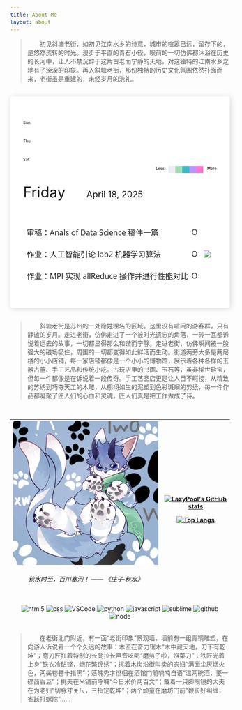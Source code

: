 ```yaml
---
title: About Me
layout: about
---
```


> &emsp;&emsp;初见斜塘老街，如初见江南水乡的诗意，城市的喧嚣已远，留存下的，是悠然流转的时光。漫步于平直的青石小径，眼前的一切仿佛都沐浴在历史的长河中，让人不禁沉醉于这片古老而宁静的天地，对这独特的江南水乡之地有了深深的印象。再入斜塘老街，那份独特的历史文化氛围依然扑面而来，老街虽是重建的，未经岁月的洗礼。

<br style="margin-bottom:20px;">

<style>
.heatmap-weekday-container { display:flex; gap:10px; width:100%;}
.monthlabels { position: relative; height: 20px; margin-bottom: 5px; margin-left: 0px; font-size: 12px; }
.weekday-labels { display:grid; grid-template-rows:repeat(7, 1fr); gap:3px; font-size:9px; color:#000; padding-top:25px; }
.heatmap { display: grid; grid-auto-flow: column; grid-template-rows: repeat(7, 1fr); gap: 3px; }
.day { width: 16px; height: 16px; position: relative; }
.day.show:hover::after { 
    content: attr(data-count) " contributions on " attr(data-date); position: absolute;
    top: -30px; left: 50%; transform: translateX(-50%); background: #000; color: #fff;
    padding: 4px 8px; border-radius: 3px; font-size: 10px; white-space: nowrap; z-index: 1; }
.color-0 { background-color: #ebedf0; }
.color-1 { background-color: #a1dab4; }
.color-2 { background-color: #41b6c4; }
.color-3 { background-color: #bd93f9; }
.color-4 { background-color: #ff79c9; }
.todo-list-li { padding: 10px 0 15px; margin: 0; text-align: left; width: 100%; font-size: 1.1rem; width: 100%; display: block; }
.todo-list-li.done { color: #ccc; text-decoration: line-through; }
.todo-list-li span::before { float: right; font-size: 1.1rem; content: "O"; }
.todo-list-li.done span::before { content: "✔"; }
</style>

<div style="padding: 30px; background: #fff; border-radius: 5px; box-shadow: 2px 2px 14px rgba(0,0,0,0.15);">
    <div class="heatmap-weekday-container">
        <div class="weekday-labels" style="max-width:5%">
            <div style="grid-row:1;">Sun</div>
            <div style="grid-row:4;">Thu</div>
            <div style="grid-row:7;">Sat</div>
        </div>
        <div id="heatmap-container" style="width:95%">
            <div class="monthlabels" id="monthlabels"></div>
	        <div class="heatmap" id="heatmap"></div>
        </div>
    </div>
	<div style="display:flex; margin-top:10px; float:right;">
      <div style="font-size:9px; color: #000;">Less&emsp;</div>
      <div class="day color-0"></div>
      <div class="day color-1"></div>
      <div class="day color-2"></div>
      <div class="day color-3"></div>
      <div class="day color-4"></div>
      <div style="font-size:9px; color: #000;">&emsp;More</div>
	</div>
    <p style="font-size:25pt; margin-top:1.5em;">
        Friday
    &emsp;<span style="font-size:15pt;">
        April 18, 2025
    </span></p>
    <div class="todolist-container" style="display:flex; justify-content:space-between;">
        <div style="font-size: 12pt; font-family: 'Open Sans', Helvatica, Sans Serif; max-width:400px; width:100%">
            <ul style="padding-left:.5em;">
                <li class="todo-list-li">审稿：Anals of Data Science 稿件一篇<span></span></li>
                <li class="todo-list-li">作业：人工智能引论 lab2 机器学习算法<span></span></li>
                <li class="todo-list-li">作业：MPI 实现 allReduce 操作并进行性能对比<span></span></li>
            </ul>
        </div>
        <div style="margin:auto auto; max-width:40%;">
            <img src="https://cdn.pixabay.com/photo/2020/11/15/18/51/cat-5746875_1280.png" style="max-height:250px;">
        </div>
    </div>
</div>

<script>
const MONTHS = ['Jan', 'Feb', 'Mar', 'Apr', 'May', 'Jun', 'Jul', 'Aug', 'Sept', 'Oct', 'Nov', 'Dec'];
fetch("https://github-contributions-api.jogruber.de/v4/lazypool?y=last")
    .then(rsp => rsp.json())
    .then(data => {
        var width= document.getElementById('heatmap-container').clientWidth;
        var ignore = Math.floor(data.contributions.length / 7 - width / 19) * 7;
        data.contributions.forEach((day, idx) => {
            if (idx < ignore) return;
            var div = document.createElement('div')
            div.className = `day color-${day.level} show`;
            div.setAttribute('data-count', day.count);
            div.setAttribute('data-date', day.date);
            document.getElementById('heatmap').appendChild(div);
            var datetime = new Date(day.date)
            if (datetime.getDate() !== 1) return;
            var div = document.createElement('div')
            div.style.position = 'absolute';
            div.style.left = `${Math.floor((idx - ignore) / 7) * 19}px`;
            div.textContent = MONTHS[datetime.getMonth()];
            document.getElementById('monthlabels').appendChild(div);
        });
    })
.catch(err => console.log(err))
</script>

<br style="margin-top:20px;">

> &emsp;&emsp;斜塘老街是苏州的一处隐姓埋名的区域。这里没有喧闹的游客群，只有静谧的岁月。走进老街，仿佛走进了一个被时光遗忘的角落，一砖一瓦都诉说着远去的故事，一切都显得那么和谐而宁静。走进老街，仿佛瞬间被一股强大的磁场吸住，周围的一切都变得如此鲜活而生动。街道两旁大多是两层楼的小小店铺，每一家店铺都像是一个小小的博物馆，展示着各种各样的玉器古董、手工艺品和传统小吃。古玩店里的书画、玉石等，虽非稀世珍宝，但每一件都像是在诉说着一段传奇。手工艺品店更是让人目不暇接，从精致的苏绣到巧夺天工的木雕，从栩栩如生的泥塑到色彩斑斓的剪纸，每一件作品都凝聚了匠人们的心血和灵魂，匠人们真是把工作做成了诗。

<br style="margin-bottom:15px;">

<table><thead><tr>
<th><div align="center"><img alt="photo" src="./pic2.png" width="500" title="me"><h6>秋水时至，百川塞河！ —— 《庄子·秋水》</h6></div></th>
<th><div align="center">
      
[![LazyPool's GitHub stats](https://github-readme-stats.vercel.app/api?username=lazypool&count_private=true&show_icons=true)](https://github.com/lazypool)

[![Top Langs](https://github-readme-stats.vercel.app/api/top-langs/?username=lazypool)](https://github.com/lazypool)
    
</div></th></tr></thead></table>

<div align="center">
  <img alt="html5" src="https://media.giphy.com/media/XAxylRMCdpbEWUAvr8/giphy.gif" width="100" title="html">
  <img alt="css" src="https://media.giphy.com/media/fsEaZldNC8A1PJ3mwp/giphy.gif" width="100" title="css">
  <img alt="VSCode" src="https://i.giphy.com/media/IdyAQJVN2kVPNUrojM/200.webp" width="100" title="vscode">
  <img alt="python" src="https://i.giphy.com/media/LMt9638dO8dftAjtco/200.webp" width="100" title="python">
  <img alt="javascript" src="https://media3.giphy.com/media/ln7z2eWriiQAllfVcn/200w.webp" width="100" title="javascript">
  <img alt="sublime" src="https://media.giphy.com/media/jnDKffgCfGYOp6cMTK/giphy.gif" width="100" title="sublime">
  <img alt="github" src="https://i.giphy.com/media/KzJkzjggfGN5Py6nkT/200.webp" width="100" title="github">
  <img alt="node" src="https://media.giphy.com/media/kdFc8fubgS31b8DsVu/giphy.gif" width="85" title="node">
</div>

<br style="margin-top:20px;">

> &emsp;&emsp;在老街北门附近，有一面“老街印象”景观墙，墙前有一组青铜雕塑，在向游人诉说着一个个久远的故事：木匠在奋力锯木“木中藏天地，刀下有乾坤”；磨刀匠扛着特制的长凳拉长声音吆喝“磨剪子啦，镪菜刀”；铁匠光着上身“铁衣冷砧铿，烟花繁锦绣”；挑着木炭沿街叫卖的农妇“满面尘灰烟火色，两鬓苍苍十指黑”；落魄秀才徘徊在酒馆门前喃喃自语“温两碗酒，要一碟茴香豆”；挑夫在米铺前呼喊“今日米价两百文”；戴着一只脚眼镜的大夫在为老妇“切脉寸关尺，三指定乾坤”；两个顽童在磨坊门前“鞭长好纠缠，雀跃打螺陀”……

<br style="margin-bottom:15px;">

